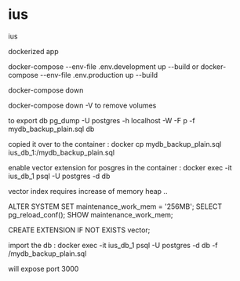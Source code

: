 # ius
ius


dockerized app 

docker-compose --env-file .env.development up --build
or
docker-compose --env-file .env.production up --build

docker-compose down 

docker-compose down -V to remove volumes 

to export db 
pg_dump -U postgres -h localhost -W -F p -f mydb_backup_plain.sql db

copied it over to the container : 
docker cp mydb_backup_plain.sql ius_db_1:/mydb_backup_plain.sql

enable vector extension for posgres in the container : 
docker exec -it ius_db_1 psql -U postgres -d db

vector index requires increase of memory heap .. 

ALTER SYSTEM SET maintenance_work_mem = '256MB';
SELECT pg_reload_conf();
SHOW maintenance_work_mem;

CREATE EXTENSION IF NOT EXISTS vector;

import the db : 
docker exec -it ius_db_1 psql -U postgres -d db -f /mydb_backup_plain.sql

will expose port 3000 
